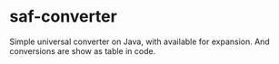 # saf-converter
Simple universal converter on Java, with available for expansion. And conversions are show as table in code.
